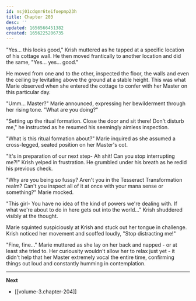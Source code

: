 ```yaml
---
id: nsj01cdqmr6teifoepmp23h
title: Chapter 203
desc: ''
updated: 1656566451382
created: 1656225206735
---
```


"Yes... this looks good," Krish muttered as he tapped at a specific location of his cottage wall. He then moved frantically to another location and did the same, "Yes... yes... good."

He moved from one and to the other, inspected the floor, the walls and even the ceiling by levitating above the ground at a stable height. This was what Marie observed when she entered the cottage to confer with her Master on this particular day.

"Umm... Master?" Marie announced, expressing her bewilderment through her rising tone. "What are you doing?"

"Setting up the ritual formation. Close the door and sit there! Don't disturb me," he instructed as he resumed his seemingly aimless inspection.

"What is this ritual formation about?" Marie inquired as she assumed a cross-legged, seated position on her Master's cot.

"It's in preparation of our next step- Ah shit! Can you stop interrupting me?!" Krish yelped in frustration. He grumbled under his breath as he redid his previous check.

"Why are you being so fussy? Aren't you in the Tesseract Transformation realm? Can't you inspect all of it at once with your mana sense or something?" Marie mocked.

"This girl- You have no idea of the kind of powers we're dealing with. If what we're about to do in here gets out into the world..." Krish shuddered visibly at the thought.

Marie squinted suspiciously at Krish and stuck out her tongue in challenge. Krish noticed her movement and scoffed loudly, "Stop distracting me!"

"Fine, fine..." Marie muttered as she lay on her back and napped - or at least she tried to. Her curiousity wouldn't allow her to relax just yet - it didn't help that her Master extremely vocal the entire time, confirming things out loud and constantly humming in contemplation.

____

**Next**
* [[volume-3.chapter-204]]